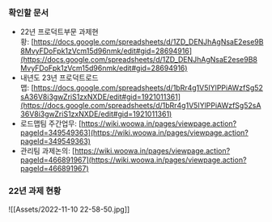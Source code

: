 ### 확인할 문서

* 22년 프로덕트부문 과제현황: [https://docs.google.com/spreadsheets/d/1ZD_DENJhAgNsaE2ese9B8MvyFDoFpk1zVcm15d96nmk/edit#gid=28694916](https://docs.google.com/spreadsheets/d/1ZD_DENJhAgNsaE2ese9B8MvyFDoFpk1zVcm15d96nmk/edit#gid=28694916)
* 내년도 23년 프로덕트로드맵: [https://docs.google.com/spreadsheets/d/1bRr4g1V5IYlPPiAWzfSg52sA36V8i3gwZriS1zxNXDE/edit#gid=1921011361](https://docs.google.com/spreadsheets/d/1bRr4g1V5IYlPPiAWzfSg52sA36V8i3gwZriS1zxNXDE/edit#gid=1921011361)
* 로드맵팀 주간업무: [https://wiki.woowa.in/pages/viewpage.action?pageId=349549363](https://wiki.woowa.in/pages/viewpage.action?pageId=349549363)
* 관리팀 과제논의: [https://wiki.woowa.in/pages/viewpage.action?pageId=466891967](https://wiki.woowa.in/pages/viewpage.action?pageId=466891967)

### 22년 과제 현황
![[Assets/2022-11-10 22-58-50.jpg]]